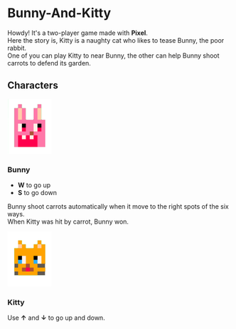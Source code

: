 # Bunny-And-Kitty
Howdy! It's a two-player game made with **Pixel**.  
Here the story is, Kitty is a naughty cat who likes to tease Bunny, the poor rabbit.  
One of you can play Kitty to near Bunny, the other can help Bunny shoot carrots to defend its garden.
## Characters
![Bunny](https://github.com/Pinkowo/Bunny-And-Kitty/blob/master/pics/Bunny.png)
### Bunny
* **W** to go up
* **S** to go down 

Bunny shoot carrots automatically when it move to the right spots of the six ways.  
When Kitty was hit by carrot, Bunny won.  
  
![Kitty](https://github.com/Pinkowo/Bunny-And-Kitty/blob/master/pics/Kitty.png)
### Kitty
Use **↑** and **↓** to go up and down.  

